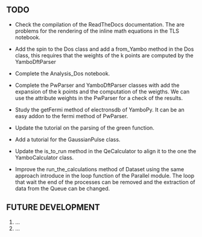 
## TODO

- Check the compilation of the ReadTheDocs documentation. The are problems for the rendering of the inline math equations
  in the TLS notebook.

- Add the spin to the Dos class and add a from_Yambo method in the Dos class, this requires that the weights of the
  k points are computed by the YamboDftParser

- Complete the Analysis_Dos notebook.

- Complete the PwParser and YamboDftParser classes with add the expansion of the k points and the computation of the weigths.
  We can use the attribute weights in the PwParser for a check of the results.

- Study the getFermi method of electronsdb of YamboPy. It can be an easy addon to the fermi method of PwParser.

- Update the tutorial on the parsing of the green function.

- Add a tutorial for the GaussianPulse class.

- Update the is_to_run method in the QeCalculator to align it to the one the YamboCalculator class. 

- Improve the run_the_calculations method of Dataset using the same approach introduce in the loop function of the Parallel
  module. The loop that wait the end of the processes can be removed and the extraction of data from the Queue
  can be changed.


## FUTURE DEVELOPMENT

  1. ...
  2. ...
